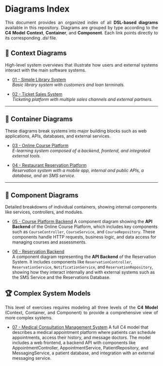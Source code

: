 # Diagrams Index

<p align="justify">
This document provides an organized index of all <b>DSL-based diagrams</b> available in this repository. Diagrams are grouped by type according to the <b>C4 Model</b> <b>Context</b>, <b>Container</b>, and <b>Component</b>. Each link points directly to its corresponding <i>.dsl</i> file.
</p>

## 🧭 Context Diagrams

<p align="justify">
High-level system overviews that illustrate how users and external systems interact with the main software systems.
</p>

- [01 - Simple Library System](/diagrams/context/01-simple-library-system.dsl)  
  _Basic library system with customers and loan terminals._

- [02 - Ticket Sales System](/diagrams/context/02-ticket-sales-system.dsl)  
  _Ticketing platform with multiple sales channels and external partners._

---

## 🧱 Container Diagrams

These diagrams break systems into major building blocks such as web applications, APIs, databases, and external services.

- [03 - Online Course Platform](/diagrams/container/03-online-course-platform.dsl)  
  _E-learning system composed of a backend, frontend, and integrated external tools._

- [04 - Restaurant Reservation Platform](/diagrams/container/04-restaurant-reservation-platform.dsl)  
  _Reservation system with a mobile app, internal and public APIs, a database, and an SMS service._

---

## 🧩 Component Diagrams

<p>
Detailed breakdowns of individual containers, showing internal components like services, controllers, and modules.
</p>

- [05 - Course Platform Backend](/diagrams/component/05-course-backend.dsl)
  A component diagram showing the **API Backend** of the Online Course Platform, which includes key components such as `CourseController`, `CourseService`, and `CourseRepository`. These components handle HTTP requests, business logic, and data access for managing courses and assessments.

- [06 - Reservation Backend](/diagrams/component/06-reservations-backend.dsl)  
  A component diagram representing the **API Backend** of the Reservation System. It includes components like `ReservationController`, `ReservationService`, `NotificationService`, and `ReservationRepository`, showing how they interact internally and with external systems such as the SMS Service and the Reservations Database.

## 🏆 Complex System Models
<p align="justify">
This level of exercises requires modeling all three levels of the <b>C4 Model</b> (Context, Container, and Component) to provide a comprehensive view of more complex systems.
</p>

- [07 - Medical Consultation Management System](/diagrams/advanced-diagrams/07-medical-consultation-management-system.dsl)
  A full C4 model that describes a medical appointment platform where patients can schedule appointments, access their history, and message doctors. The model includes a web frontend, a backend API with components like AppointmentController, AppointmentService, PatientRepository, and MessagingService, a patient database, and integration with an external messaging service.